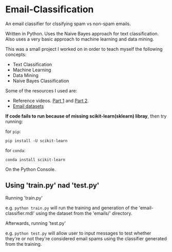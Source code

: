 # Email-Classification
An email classifier for clssifying spam vs non-spam emails.


Written in Python. Uses the Naive Bayes approach for text classification. Also uses a very basic approach to machine learning and data mining.


This was a small project I worked on in order to teach myself the following concepts:
  - Text Classification
  - Machine Learning
  - Data Mining
  - Naive Bayes Classification

Some of the resources I used are:
  - Reference videos. [Part 1](https://www.youtube.com/watch?v=xm-wmBwJLww) and [Part 2](https://www.youtube.com/watch?v=6Wd1C0-3RXM).
  - [Email datasets](https://www.youtube.com/redirect?q=http%3A%2F%2Fwww.aueb.gr%2Fusers%2Fion%2Fdata%2Fenron-spam%2Fpreprocessed%2Fenron1.tar.gz&redir_token=igZge-rUVimppzb4E5XF1o5v9ih8MTU1NDI2NzgyNEAxNTU0MTgxNDI0&event=video_description&v=xm-wmBwJLww)
  
**If code fails to run because of missing scikit-learn(sklearn) libray**, then try running:

for `pip`:

`pip install -U scikit-learn`

for `conda`:

`conda install scikit-learn`

On the Python Console.

## Using 'train.py' nad 'test.py'
Running 'train.py'

e.g. `python train.py` will run the training and generation of the 'email-classifier.mdl' using the dataset from the 'emails/' directory.

Afterwards, running 'test.py'

e.g. `python test.py` will allow user to input messages to test whether they're or not they're considered email spams using the classifier generated from the training.
